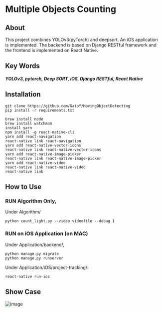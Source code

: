 # Multiple Objects Counting

## About

This project combines YOLOv3(pyTorch) and deepsort. An iOS application is implemented. The backend is based on Django RESTful framework and the frontend is implemented on React Native.

## Key Words

##### YOLOv3, pytorch, Deep SORT, iOS, Django RESTful, React Native

## Installation

	git clone https://github.com/GatoY/MovingObjectDetecting
	pip install -r requirements.txt

    brew install node
    brew install watchman
    install yarn
    npm install -g react-native-cli
    yarn add react-navigation
    react-native link react-navigation
    yarn add react-native-vector-icons
    react-native link react-native-vector-icons
    yarn add react-native-image-picker
    react-native link react-native-image-picker
    yarn add react-native-video
    react-native link react-native-video
    react-native link
    
## How to Use

### RUN Algorithm Only,

Under Algorithm/

	python count_light.py --video videofile --debug 1

### RUN on iOS Application (on MAC)
        
Under Application/backend/,
	
	python manage.py migrate
	python manage.py runserver 

Under Application/iOS/project-tracking/:

    react-native run-ios	

## Show Case

![image](demo.gif)




